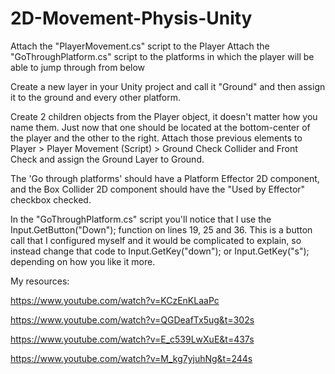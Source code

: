 # 2D-Movement-Physis-Unity

Attach the "PlayerMovement.cs" script to the Player
Attach the "GoThroughPlatform.cs" script to the platforms in which the player will be able to jump through from below

Create a new layer in your Unity project and call it "Ground" and then assign it to the ground and every other platform.

Create 2 children objects from the Player object, it doesn't matter how you name them. Just now that one should be located at the bottom-center of the player and the other to the right.
Attach those previous elements to Player > Player Movement (Script) > Ground Check Collider and Front Check and assign the Ground Layer to Ground. 

The 'Go through platforms' should have a Platform Effector 2D component, and the Box Collider 2D component should have the "Used by Effector" checkbox checked.

In the "GoThroughPlatform.cs" script you'll notice that I use the Input.GetButton("Down"); function on lines 19, 25 and 36. This is a button call that I configured myself and it would be complicated to explain, so instead change that code to Input.GetKey("down"); or Input.GetKey("s"); depending on how you like it more.

My resources:

https://www.youtube.com/watch?v=KCzEnKLaaPc

https://www.youtube.com/watch?v=QGDeafTx5ug&t=302s

https://www.youtube.com/watch?v=E_c539LwXuE&t=437s

https://www.youtube.com/watch?v=M_kg7yjuhNg&t=244s
